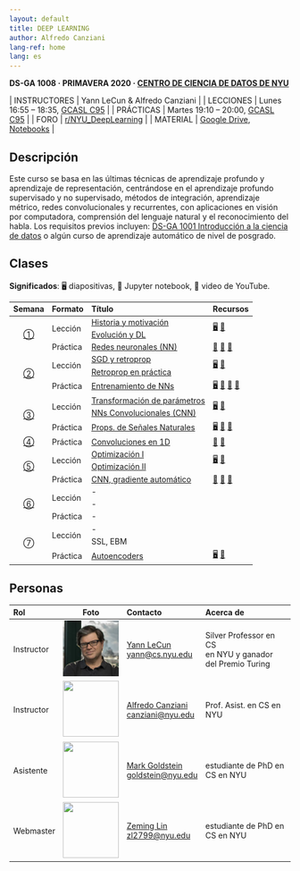 ```yaml
---
layout: default
title: DEEP LEARNING
author: Alfredo Canziani
lang-ref: home
lang: es
---
```


**DS-GA 1008 · PRIMAVERA 2020 · [CENTRO DE CIENCIA DE DATOS DE NYU](http://cds.nyu.edu/)**

| INSTRUCTORES | Yann LeCun & Alfredo Canziani |
| LECCIONES    | Lunes 16:55 – 18:35, [GCASL C95](http://library.nyu.edu/services/campus-media/classrooms/gcasl-c95/) |
| PRÁCTICAS    | Martes 19:10 – 20:00, [GCASL C95](http://library.nyu.edu/services/campus-media/classrooms/gcasl-c95/) |
| FORO         | [r/NYU_DeepLearning](https://www.reddit.com/r/NYU_DeepLearning/) |
| MATERIAL     | [Google Drive](https://bitly.com/DLSP20), [Notebooks](https://github.com/Atcold/pytorch-Deep-Learning) |


## Descripción

Este curso se basa en las últimas técnicas de aprendizaje profundo y aprendizaje de representación, centrándose en el aprendizaje profundo supervisado y no supervisado, métodos de integración, aprendizaje métrico, redes convolucionales y recurrentes, con aplicaciones en visión por computadora, comprensión del lenguaje natural y el reconocimiento del habla. Los requisitos previos incluyen: [DS-GA 1001 Introducción a la ciencia de datos](https://cds.nyu.edu/academics/ms-curriculum/) o algún curso de aprendizaje automático de nivel de posgrado.


## Clases

**Significados**: 🖥 diapositivas, 📓 Jupyter notebook, 🎥 video de YouTube.

<table>
<!-- =============================== HEADER ================================ -->
  <thead>
    <tr>
      <th>Semana</th>
      <th align="left">Formato</th>
      <th align="left">Título</th>
      <th align="left">Recursos</th>
    </tr>
  </thead>
  <tbody>
<!-- =============================== SEMANA 1 ================================ -->
    <tr>
      <td rowspan="3" align="center"><a href="{{site.baseurl}}/es/week01/01">①</a></td>
      <td rowspan="2">Lección</td>
      <td><a href="{{site.baseurl}}/es/week01/01-1">Historia y motivación</a></td>
      <td rowspan="2">
        <a href="https://drive.google.com/open?id=1Q7LtZyIS1f3TfeTGll3aDtWygh3GAfCb">🖥️</a>
        <a href="https://www.youtube.com/watch?v=0bMe_vCZo30">🎥</a>
      </td>
    </tr>
    <tr><td><a href="{{site.baseurl}}/es/week01/01-2">Evolución y DL</a></td></tr>
    <tr>
      <td rowspan="1">Práctica</td>
      <td><a href="{{site.baseurl}}/es/week01/01-3">Redes neuronales (NN)</a></td>
      <td>
        <a href="https://github.com/Atcold/pytorch-Deep-Learning/blob/master/01-tensor_tutorial.ipynb">📓</a>
        <a href="https://github.com/Atcold/pytorch-Deep-Learning/blob/master/02-space_stretching.ipynb">📓</a>
        <a href="https://www.youtube.com/watch?v=5_qrxVq1kvc">🎥</a>
      </td>
    </tr>
<!-- =============================== SEMANA 2 ================================ -->
    <tr>
      <td rowspan="3" align="center"><a href="{{site.baseurl}}/es/week02/02">②</a></td>
      <td rowspan="2">Lección</td>
      <td><a href="{{site.baseurl}}/es/week02/02-1">SGD y retroprop</a></td>
      <td rowspan="2">
        <a href="https://drive.google.com/open?id=1w2jV_BT2hWzfOKBR02x_rB4-dfVUI6SR">🖥️</a>
        <a href="https://www.youtube.com/watch?v=d9vdh3b787Y">🎥</a>
      </td>
    </tr>
    <tr><td><a href="{{site.baseurl}}/es/week02/02-2">Retroprop en práctica</a></td></tr>
    <tr>
      <td rowspan="1">Práctica</td>
      <td><a href="{{site.baseurl}}/es/week02/02-3">Entrenamiento de NNs</a></td>
      <td>
        <a href="https://github.com/Atcold/pytorch-Deep-Learning/blob/master/slides/01%20-%20Spiral%20classification.pdf">🖥</a>
        <a href="https://github.com/Atcold/pytorch-Deep-Learning/blob/master/04-spiral_classification.ipynb">📓</a>
        <a href="https://github.com/Atcold/pytorch-Deep-Learning/blob/master/05-regression.ipynb">📓</a>
        <a href="https://www.youtube.com/watch?v=WAn6lip5oWk">🎥</a>
      </td>
    </tr>
<!-- =============================== SEMANA 3 ================================ -->
    <tr>
      <td rowspan="3" align="center"><a href="{{site.baseurl}}/es/week03/03">③</a></td>
      <td rowspan="2">Lección</td>
      <td><a href="{{site.baseurl}}/es/week03/03-1">Transformación de parámetros</a></td>
      <td rowspan="2">
        <a href="https://drive.google.com/open?id=18UFaOGNKKKO5TYnSxr2b8dryI-PgZQmC">🖥️</a>
        <a href="https://youtu.be/FW5gFiJb-ig">🎥</a>
      </td>
    </tr>
    <tr><td><a href="{{site.baseurl}}/es/week03/03-2">NNs Convolucionales (CNN)</a></td></tr>
    <tr>
      <td rowspan="1">Práctica</td>
      <td><a href="{{site.baseurl}}/es/week03/03-3">Props. de Señales Naturales</a></td>
      <td>
        <a href="https://github.com/Atcold/pytorch-Deep-Learning/blob/master/slides/02%20-%20CNN.pdf">🖥</a>
        <a href="https://github.com/Atcold/pytorch-Deep-Learning/blob/master/06-convnet.ipynb">📓</a>
        <a href="https://youtu.be/kwPWpVverkw">🎥</a>
      </td>
    </tr>
<!-- =============================== SEMANA 4 ================================ -->
    <tr>
      <td rowspan="1" align="center"><a href="{{site.baseurl}}/es/week04/04">④</a></td>
      <td rowspan="1">Práctica</td>
      <td><a href="{{site.baseurl}}/es/week04/04-1">Convoluciones en 1D</a></td>
      <td>
        <a href="https://github.com/Atcold/pytorch-Deep-Learning/blob/master/07-listening_to_kernels.ipynb">📓</a>
        <a href="https://youtu.be/OrBEon3VlQg">🎥</a>
      </td>
    </tr>
<!-- =============================== SEMANA 5 ================================ -->
    <tr>
      <td rowspan="3" align="center"><a href="{{site.baseurl}}/es/week05/05">⑤</a></td>
      <td rowspan="2">Lección</td>
      <td><a href="{{site.baseurl}}/es/week05/05-1">Optimización I</a></td>
      <td rowspan="2">
        <a href="https://drive.google.com/open?id=1pwlGN6hDFfEYQqBqcMjWbe4yfBDTxsab">🖥️</a>
        <a href="https://youtu.be/--NZb480zlg">🎥</a>
      </td>
    </tr>
    <tr><td><a href="{{site.baseurl}}/es/week05/05-2">Optimización II</a></td></tr>
    <tr>
      <td rowspan="1">Práctica</td>
      <td><a href="{{site.baseurl}}/es/week05/05-3">CNN, gradiente automático</a></td>
      <td>
        <a href="https://github.com/Atcold/pytorch-Deep-Learning/blob/master/03-autograd_tutorial.ipynb">📓</a>
        <a href="https://github.com/Atcold/pytorch-Deep-Learning/blob/master/extra/b-custom_grads.ipynb">📓</a>
        <a href="https://youtu.be/eEzCZnOFU1w">🎥</a>
      </td>
    </tr>
<!-- =============================== SEMANA 6 ================================ -->
    <tr>
      <td rowspan="3" align="center"><a href="{{site.baseurl}}/es/week06/06">⑥</a></td>
      <td rowspan="2">Lección</td>
      <td><a href="{{site.baseurl}}/es/week06/06-1"></a>-</td>
      <td rowspan="2">
        <a href=""></a>
      </td>
    </tr>
    <tr><td><a href="{{site.baseurl}}/es/week06/06-2"></a>-</td></tr>
    <tr>
      <td rowspan="1">Práctica</td>
      <td><a href="{{site.baseurl}}/es/week06/06-3"></a>-</td>
      <td>
      </td>
    </tr>
<!-- =============================== SEMANA 7 ================================ -->
    <tr>
      <td rowspan="3" align="center"><a href="{{site.baseurl}}/es/week07/07"></a>⑦</td>
      <td rowspan="2">Lección</td>
      <td><a href="{{site.baseurl}}/es/week07/07-1"></a>-</td>
      <td rowspan="2">
        <a href=""></a>
      </td>
    </tr>
    <tr><td><a href="{{site.baseurl}}/es/week07/07-2"></a>SSL, EBM</td></tr>
    <tr>
      <td rowspan="1">Práctica</td>
      <td><a href="{{site.baseurl}}/es/week07/07-3">Autoencoders</a></td>
      <td>
        <a href="https://drive.google.com/file/d/1FEleglSDblyrSpHdGhaDydEQI36Rq5uB/">🖥️</a>
        <a href="https://github.com/Atcold/pytorch-Deep-Learning/blob/master/10-autoencoder.ipynb">📓</a>
      </td>
    </tr>
  </tbody>
</table>


## Personas

| Rol | Foto | Contacto | Acerca de |
|:-----|:-----:|:--------|:------|
|Instructor|<img src="../images/Yann.png" width="100" height="100">|<a href="https://twitter.com/ylecun">Yann LeCun</a><br>yann@cs.nyu.edu|Silver Professor en CS<br> en NYU y ganador <br>del Premio Turing|
|Instructor|<img src="https://avatars1.githubusercontent.com/u/2119355" width="100" height="100">|<a href="https://twitter.com/alfcnz">Alfredo Canziani</a><br>canziani@nyu.edu|Prof. Asist. en CS en NYU|
|Asistente|<img src="https://pbs.twimg.com/profile_images/1186879808845860864/czRv3g1G_400x400.jpg" width="100" height="100">|<a href="https://twitter.com/marikgoldstein">Mark Goldstein</a><br>goldstein@nyu.edu|estudiante de PhD en CS en NYU|
|Webmaster|<img src="https://pbs.twimg.com/profile_images/673997980370927616/vMXf545j_400x400.jpg" width="100" height="100">|<a href="https://twitter.com/ebetica">Zeming Lin</a><br>zl2799@nyu.edu|estudiante de PhD en CS en NYU|

